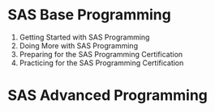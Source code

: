 # SAS Base Programming 

1. Getting Started with SAS Programming
2. Doing More with SAS Programming
3. Preparing for the SAS Programming Certification
4. Practicing for the SAS Programming Certification

# SAS Advanced Programming


